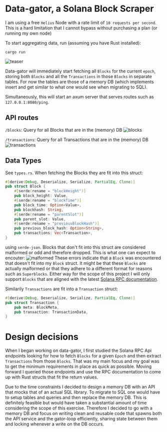 # Data-gator, a Solana Block Scraper
I am using a free `Helius` Node with a rate limit of `10 requests per second`. This is a hard limitation that I cannot bypass without purchasing a plan (or running my own node)

To start aggregating data, run (assuming you have Rust installed):
```
cargo run
```
![teaser](https://github.com/jonas089/solforge-interview-task/blob/master/resources/teaser.png)

Data-gator will immediately start fetching all `Blocks` for the current `epoch`, storing both `Blocks` and all the `Transactions` in those `Blocks` in separate tables.
For now the tables are those of a memory DB (which implements insert and get similar to what one would see when migrating to SQL).

Simultaneously, this will start an axum server that serves routes such as `127.0.0.1:8080/ping`.

## API routes
`/blocks`: Query for all Blocks that are in the (memory) DB
![blocks](https://github.com/jonas089/solforge-interview-task/blob/master/resources/api-blocks.png)

`/transactions`: Query for all Transactions that are in the (memory) DB
![transactions](https://github.com/jonas089/solforge-interview-task/blob/master/resources/api-transactions.png)

## Data Types
See `types.rs`. When fetching the Blocks they are fit into this struct:

```rust
#[derive(Debug, Deserialize, Serialize, PartialEq, Clone)]
pub struct Block {
    #[serde(rename = "blockHeight")]
    pub block_height: Value,
    #[serde(rename = "blockTime")]
    pub block_time: Option<Value>,
    pub blockhash: String,
    #[serde(rename = "parentSlot")]
    pub parent_slot: Value,
    #[serde(rename = "previousBlockHash")]
    pub previous_block_hash: Option<String>,
    pub transactions: Vec<Transaction>,
}

```
using `serde-json`. Blocks that don't fit into this struct are considered malformed or odd and therefore dropped.
This is what one can expect to encouter:
![malformed](https://github.com/jonas089/solforge-interview-task/blob/master/resources/malformed.png)
These errors indicate that a `Block` was encountered that doesn't fit into my `Block` struct.
It might be that these `Blocks` are actually malformed or that they adhere to a different format for reasons such as 
`Superblocks`. Either way for the scope of this project I will only support `Blocks` that are aligned with the latest [Solana RPC documentation](https://solana.com/docs/rpc/http/getblock).

Similarily `Transactions` are fit into a `Transaction` struct:
```rust
#[derive(Debug, Deserialize, Serialize, PartialEq, Clone)]
pub struct Transaction {
    pub meta: BlockMeta,
    pub transaction: TransactionData,
}
```

# Design decisions
When I began working on data-gator, I first studied the Solana RPC Api endpoints looking for how to fetch `Blocks` for a given `Epoch` and then extract `Transactions` from those `Blocks`.
That was my main focus and my goal was to get the minimum requirements in place as quick as possible. Moving forward I queried those endpoints and use the RPC documentation to come up
with Rust structs that fit the return values.

Due to the time constraints I decided to design a memory DB with an API that mocks that of an actual SQL library. To migrate to SQL one would have to setup tables and queries and then replace the
memory DB. This is definitely feasible but would have taken a substantial amount of time considering the scope of this exercise. Therefore I decided to go with a memory DB and focus on writing clean
and reusable code that spawns both the API service and the gator-loop efficiently, sharing state between them and locking whenever a write on the DB occurs.

